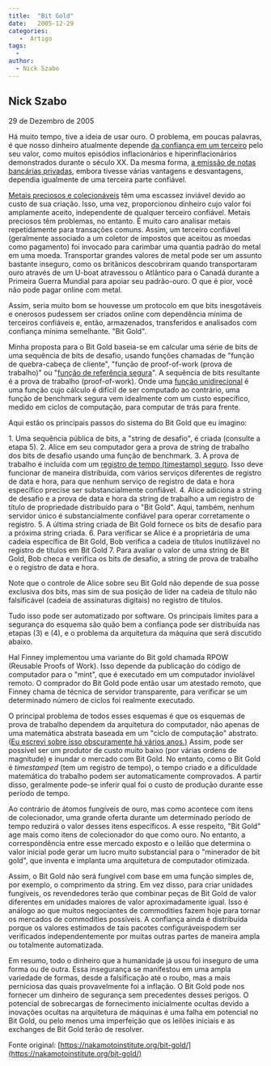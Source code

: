 ```yaml
---
title:  "Bit Gold"
date:   2005-12-29
categories:
   -  Artigo
tags:
  -
author:
  - Nick Szabo
---
```


  
## Nick Szabo  
29 de Dezembro de 2005


Há muito tempo, tive a ideia de usar ouro. O problema, em poucas palavras, é que nosso dinheiro atualmente depende [da confiança em um terceiro](http://nakamotoinstitute.org/literature/18/html/) pelo seu valor, como muitos episódios inflacionários e hiperinflacionários demonstrados durante o século XX. Da mesma forma, [a emissão de notas bancárias privadas](http://unenumerated.blogspot.com/2005/11/flying-money-brief-overview.html), embora tivesse várias vantagens e desvantagens, dependia igualmente de uma terceira parte confiável.

[Metais preciosos e colecionáveis](http://nakamotoinstitute.org/literature/22/html/) têm uma escassez inviável devido ao custo de sua criação. Isso, uma vez, proporcionou dinheiro cujo valor foi amplamente aceito, independente de qualquer terceiro confiável. Metais preciosos têm problemas, no entanto. É muito caro analisar metais repetidamente para transações comuns. Assim, um terceiro confiável (geralmente associado a um coletor de impostos que aceitou as moedas como pagamento) foi invocado para carimbar uma quantia padrão do metal em uma moeda. Transportar grandes valores de metal pode ser um assunto bastante inseguro, como os britânicos descobriram quando transportaram ouro através de um U-boat atravessou o Atlântico para o Canadá durante a Primeira Guerra Mundial para apoiar seu padrão-ouro. O que é pior, você não pode pagar online com metal.

Assim, seria muito bom se houvesse um protocolo em que bits inesgotáveis e onerosos pudessem ser criados online com dependência mínima de terceiros confiáveis e, então, armazenados, transferidos e analisados com confiança mínima semelhante. "Bit Gold".

Minha proposta para o Bit Gold baseia-se em calcular uma série de bits de uma sequência de bits de desafio, usando funções chamadas de "função de quebra-cabeça de cliente", "função de proof-of-work (prova de trabalho)" ou "[função de referência segura](http://szabo.best.vwh.net/intrapoly.html)". A sequência de bits resultante é a prova de trabalho (proof-of-work). Onde uma [função unidirecional](http://en.wikipedia.org/wiki/One_way_function) é uma função cujo cálculo é difícil de ser computado ao contrário, uma função de benchmark segura vem idealmente com um custo específico, medido em ciclos de computação, para computar de trás para frente.

Aqui estão os principais passos do sistema do Bit Gold que eu imagino:

1\. Uma sequência pública de bits, a "string de desafio", é criada (consulte a etapa 5). 2\. Alice em seu computador gera a prova de string de trabalho dos bits de desafio usando uma função de benchmark. 3\. A prova de trabalho é incluída com um [registro de tempo (timestamp) seguro](http://www.cs.ut.ee/~lipmaa/crypto/link/timestamping/). Isso deve funcionar de maneira distribuída, com vários serviços diferentes de registro de data e hora, para que nenhum serviço de registro de data e hora específico precise ser substancialmente confiável. 4\. Alice adiciona a string de desafio e a prova de data e hora da string de trabalho a um registro de título de propriedade distribuído para o "Bit Gold". Aqui, também, nenhum servidor único é substancialmente confiável para operar corretamente o registro. 5\. A última string criada de Bit Gold fornece os bits de desafio para a próxima string criada. 6\. Para verificar se Alice é a proprietária de uma cadeia específica de Bit Gold, Bob verifica a cadeia de títulos inutilizável no registro de títulos em Bit Gold 7\. Para avaliar o valor de uma string de Bit Gold, Bob checa e verifica os bits de desafio, a string de prova de trabalho e o registro de data e hora.

Note que o controle de Alice sobre seu Bit Gold não depende de sua posse exclusiva dos bits, mas sim de sua posição de líder na cadeia de título não falsificável (cadeia de assinaturas digitais) no registro de títulos.

Tudo isso pode ser automatizado por software. Os principais limites para a segurança do esquema são quão bem a confiança pode ser distribuída nas etapas (3) e (4), e o problema da arquitetura da máquina que será discutido abaixo.

Hal Finney implementou uma variante do Bit gold chamada RPOW (Reusable Proofs of Work). Isso depende da publicação do código de computador para o "mint", que é executado em um computador inviolável remoto. O comprador do Bit Gold pode então usar um atestado remoto, que Finney chama de técnica de servidor transparente, para verificar se um determinado número de ciclos foi realmente executado.

O principal problema de todos esses esquemas é que os esquemas de prova de trabalho dependem da arquitetura do computador, não apenas de uma matemática abstrata baseada em um "ciclo de computação" abstrato. ([Eu escrevi sobre isso obscuramente há vários anos.)](http://szabo.best.vwh.net/intrapoly.html) Assim, pode ser possível ser um produtor de custo muito baixo (por várias ordens de magnitude) e inundar o mercado com Bit Gold. No entanto, como o Bit Gold é _timestamped_ (tem um registro de tempo), o tempo criado e a dificuldade matemática do trabalho podem ser automaticamente comprovados. A partir disso, geralmente pode-se inferir qual foi o custo de produção durante esse período de tempo.

Ao contrário de átomos fungíveis de ouro, mas como acontece com itens de colecionador, uma grande oferta durante um determinado período de tempo reduzirá o valor desses itens específicos. A esse respeito, "Bit Gold" age mais como itens de colecionador do que como ouro. No entanto, a correspondência entre esse mercado exposto e o leilão que determina o valor inicial pode gerar um lucro muito substancial para o "minerador de bit gold", que inventa e implanta uma arquitetura de computador otimizada.

Assim, o Bit Gold não será fungível com base em uma função simples de, por exemplo, o comprimento da string. Em vez disso, para criar unidades fungíveis, os revendedores terão que combinar peças de Bit Gold de valor diferentes em unidades maiores de valor aproximadamente igual. Isso é análogo ao que muitos negociantes de commodities fazem hoje para tornar os mercados de commodities possíveis. A confiança ainda é distribuída porque os valores estimados de tais pacotes configuráveis ​​podem ser verificados independentemente por muitas outras partes de maneira ampla ou totalmente automatizada.

Em resumo, todo o dinheiro que a humanidade já usou foi inseguro de uma forma ou de outra. Essa insegurança se manifestou em uma ampla variedade de formas, desde a falsificação até o roubo, mas a mais perniciosa das quais provavelmente foi a inflação. O Bit Gold pode nos fornecer um dinheiro de segurança sem precedentes desses perigos. O potencial de sobrecargas de fornecimento inicialmente ocultas devido a inovações ocultas na arquitetura de máquinas é uma falha em potencial no Bit Gold, ou pelo menos uma imperfeição que os leilões iniciais e as exchanges de Bit Gold terão de resolver.

Fonte original: [https://nakamotoinstitute.org/bit-gold/](https://nakamotoinstitute.org/bit-gold/)
